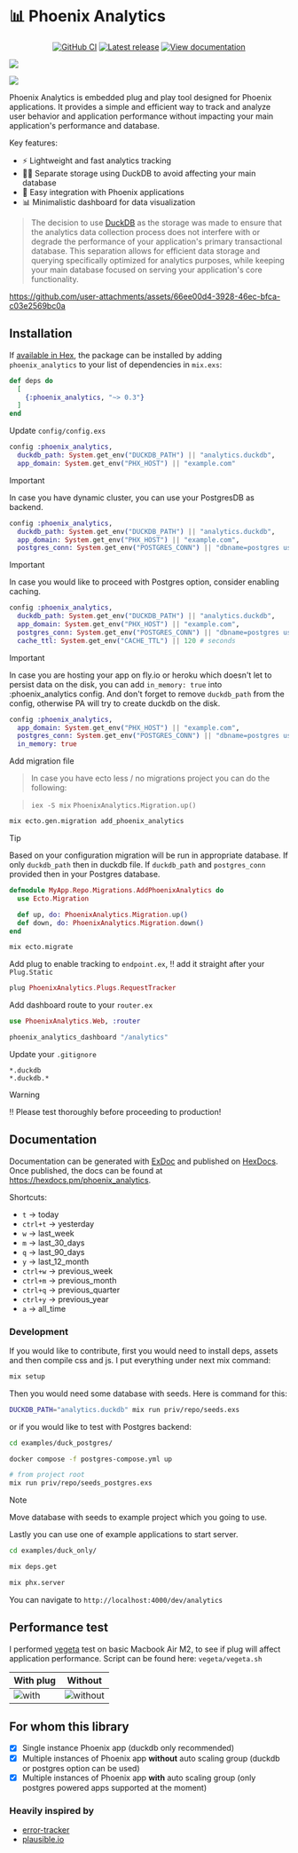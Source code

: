 # 📊 Phoenix Analytics

<p align="center">
  <a title="GitHub CI" href="https://github.com/lalabuy948/PhoenixAnalytics/actions"><img src="https://github.com/lalabuy948/PhoenixAnalytics/actions/workflows/tests.yml/badge.svg" alt="GitHub CI" /></a>
  <a title="Latest release" href="https://hex.pm/packages/phoenix_analytics"><img src="https://img.shields.io/hexpm/v/phoenix_analytics.svg" alt="Latest release" /></a>
  <a title="View documentation" href="https://hexdocs.pm/phoenix_analytics"><img src="https://img.shields.io/badge/hex.pm-docs-blue.svg" alt="View documentation" /></a>
</p>

![](https://raw.githubusercontent.com/lalabuy948/PhoenixAnalytics/master/github/hero.png)

![](https://raw.githubusercontent.com/lalabuy948/PhoenixAnalytics/master/github/screenshot.png)

Phoenix Analytics is embedded plug and play tool designed for Phoenix applications. It provides a simple and efficient way to track and analyze user behavior and application performance without impacting your main application's performance and database.

Key features:
- ⚡️ Lightweight and fast analytics tracking
- ⛓️‍💥 Separate storage using DuckDB to avoid affecting your main database
- 🔌 Easy integration with Phoenix applications
- 📊 Minimalistic dashboard for data visualization

> The decision to use [DuckDB](https://duckdb.org) as the storage was made to ensure that the analytics data collection process does not interfere with or degrade the performance of your application's primary transactional database. This separation allows for efficient data storage and querying specifically optimized for analytics purposes, while keeping your main database focused on serving your application's core functionality.


https://github.com/user-attachments/assets/66ee00d4-3928-46ec-bfca-c03e2569bc0a


## Installation

If [available in Hex](https://hex.pm/packages/phoenix_analytics), the package can be installed
by adding `phoenix_analytics` to your list of dependencies in `mix.exs`:

```elixir
def deps do
  [
    {:phoenix_analytics, "~> 0.3"}
  ]
end
```

Update `config/config.exs`

```elixir
config :phoenix_analytics,
  duckdb_path: System.get_env("DUCKDB_PATH") || "analytics.duckdb",
  app_domain: System.get_env("PHX_HOST") || "example.com"
```

> [!IMPORTANT]
> In case you have dynamic cluster, you can use your PostgresDB as backend.

```elixir
config :phoenix_analytics,
  duckdb_path: System.get_env("DUCKDB_PATH") || "analytics.duckdb",
  app_domain: System.get_env("PHX_HOST") || "example.com",
  postgres_conn: System.get_env("POSTGRES_CONN") || "dbname=postgres user=phoenix password=analytics host=localhost"
```

> [!IMPORTANT]
> In case you would like to proceed with Postgres option, consider enabling caching.

```elixir
config :phoenix_analytics,
  duckdb_path: System.get_env("DUCKDB_PATH") || "analytics.duckdb",
  app_domain: System.get_env("PHX_HOST") || "example.com",
  postgres_conn: System.get_env("POSTGRES_CONN") || "dbname=postgres user=phoenix password=analytics host=localhost",
  cache_ttl: System.get_env("CACHE_TTL") || 120 # seconds
```

> [!IMPORTANT]
> In case you are hosting your app on fly.io or heroku which doesn't let to persist data on the disk,
> you can add `in_memory: true` into :phoenix_analytics config.
> And don't forget to remove `duckdb_path` from the config, otherwise PA will try to create duckdb on the disk.

```elixir
config :phoenix_analytics,
  app_domain: System.get_env("PHX_HOST") || "example.com",
  postgres_conn: System.get_env("POSTGRES_CONN") || "dbname=postgres user=phoenix password=analytics host=localhost",
  in_memory: true
```

Add migration file

> In case you have ecto less / no migrations project you can do the following:

> `iex -S mix` `PhoenixAnalytics.Migration.up()`

```sh
mix ecto.gen.migration add_phoenix_analytics
```

> [!TIP]
> Based on your configuration migration will be run in appropriate database.
> If only `duckdb_path` then in duckdb file.
> If `duckdb_path` and `postgres_conn` provided then in your Postgres database.

```elixir
defmodule MyApp.Repo.Migrations.AddPhoenixAnalytics do
  use Ecto.Migration

  def up, do: PhoenixAnalytics.Migration.up()
  def down, do: PhoenixAnalytics.Migration.down()
end
```

```sh
mix ecto.migrate
```

Add plug to enable tracking to `endpoint.ex`, ‼️ add it straight after your `Plug.Static`

```elixir
plug PhoenixAnalytics.Plugs.RequestTracker
```

Add dashboard route to your `router.ex`

```elixir
use PhoenixAnalytics.Web, :router

phoenix_analytics_dashboard "/analytics"
```

Update your `.gitignore`

```.gitignore
*.duckdb
*.duckdb.*
```

> [!WARNING]
> ‼️ Please test thoroughly before proceeding to production!

## Documentation

Documentation can be generated with [ExDoc](https://github.com/elixir-lang/ex_doc)
and published on [HexDocs](https://hexdocs.pm/phoenix_analytics). Once published, the docs can
be found at <https://hexdocs.pm/phoenix_analytics>.

Shortcuts:

- `t` -> today
- `ctrl+t` -> yesterday
- `w` -> last_week
- `m` -> last_30_days
- `q` -> last_90_days
- `y` -> last_12_month
- `ctrl+w` -> previous_week
- `ctrl+m` -> previous_month
- `ctrl+q` -> previous_quarter
- `ctrl+y` -> previous_year
- `a` -> all_time

### Development

If you would like to contribute, first you would need to install deps, assets and then compile css and js.
I put everything under next mix command:

```sh
mix setup
```

Then you would need some database with seeds. Here is command for this:

```sh
DUCKDB_PATH="analytics.duckdb" mix run priv/repo/seeds.exs
```

or if you would like to test with Postgres backend:

```sh
cd examples/duck_postgres/

docker compose -f postgres-compose.yml up

# from project root
mix run priv/repo/seeds_postgres.exs
```

> [!NOTE]
> Move database with seeds to example project which you going to use.

Lastly you can use one of example applications to start server.

```sh
cd examples/duck_only/

mix deps.get

mix phx.server
```

You can navigate to `http://localhost:4000/dev/analytics`

## Performance test

I performed [vegeta](https://github.com/tsenart/vegeta) test on basic Macbook Air M2, to see if plug will affect application performance.
Script can be found here: `vegeta/vegeta.sh`

| With plug              | Without                |
| ---------------------- | ---------------------- |
| ![with](/github/vegeta-with.png) | ![without](/github/vegeta-without.png) |

## For whom this library

- [x] Single instance Phoenix app (duckdb only recommended)
- [x] Multiple instances of Phoenix app **without** auto scaling group (duckdb or postgres option can be used)
- [x] Multiple instances of Phoenix app **with** auto scaling group (only postgres powered apps supported at the moment)

### Heavily inspired by

- [error-tracker](https://github.com/elixir-error-tracker/error-tracker)
- [plausible.io](https://plausible.io)
